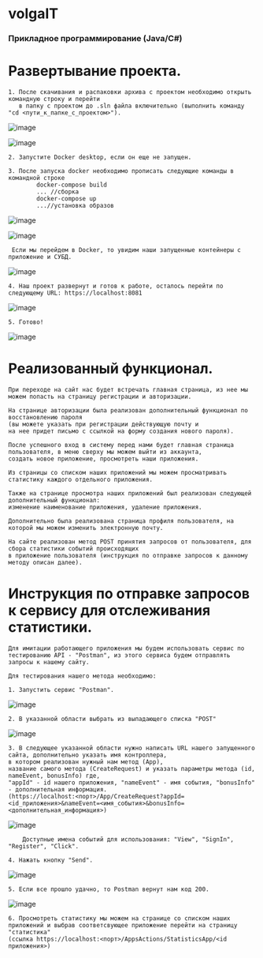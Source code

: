 # volgaIT
### Прикладное программирование (Java/C#)
    
# Развертывание проекта.
    
    1. После скачивания и распаковки архива с проектом необходимо открыть командную строку и перейти
       в папку с проектом до .sln файла включительно (выполнить команду "cd <пути_к_папке_с_проектом>").
![image](https://user-images.githubusercontent.com/100204371/165747267-6cfc7066-6043-4f14-b7cb-5d53ce5c3807.png)

![image](https://user-images.githubusercontent.com/100204371/165747842-e5e70e3d-a1b7-4900-91d9-291428e26676.png)

    2. Запустите Docker desktop, если он еще не запущен.
    
    3. После запуска docker необходимо прописать следующие команды в командной строке
            docker-compose build
            ... //сборка
            docker-compose up
            ...//установка образов
            
![image](https://user-images.githubusercontent.com/100204371/165748249-16f132b8-a8dc-45ae-bb55-e09e6f833aa4.png)

![image](https://user-images.githubusercontent.com/100204371/165748660-2f643876-f4cb-4d34-941e-1a6e46b14ce2.png)

     Если мы перейдем в Docker, то увидим наши запущенные контейнеры с приложение и СУБД. 
    
![image](https://user-images.githubusercontent.com/100204371/165749369-0694f4ee-20a6-45de-85df-f02743f4eed0.png)


    4. Наш проект развернут и готов к работе, осталось перейти по следующему URL: https://localhost:8081
    
![image](https://user-images.githubusercontent.com/100204371/165749917-d61029b1-d511-4523-a848-1a677c231473.png)

    5. Готово!

![image](https://user-images.githubusercontent.com/100204371/165750365-da5530c2-9347-49e5-b702-97c5ee1122fd.png)


# Реализованный функционал.

    При переходе на сайт нас будет встречать главная страница, из нее мы можем попасть на страницу регистрации и авторизации.
    
    На странице авторизации была реализован дополнительный функционал по восстановлению пароля
    (вы можете указать при регистрации действующую почту и
    на нее придет письмо с ссылкой на форму создания нового пароля).
    
    После успешного вход в систему перед нами будет главная страница пользователя, в меню сверху мы можем выйти из аккаунта,
    создать новое приложение, просмотреть наши приложения.
    
    Из страницы со списком наших приложений мы можем просматривать статистику каждого отдельного приложения.
    
    Также на странице просмотра наших приложений был реализован следующей дополнительный функционал:
    изменение наименование приложения, удаление приложения.
    
    Дополнительно была реализована страница профиля пользователя, на которой мы можем изменить электронную почту.
    
    На сайте реализован метод POST принятия запросов от пользователя, для сбора статистики событий происходящих 
    в приложение пользователя (инструкция по отправке запросов к данному методу описан далее).
    
# Инструкция по отправке запросов к сервису для отслеживания статистики.
    
    Для имитации работающего приложения мы будем использовать сервис по тестированию API - "Postman", из этого сервиса будем отправлять
    запросы к нашему сайту.
    
    Для тестирования нашего метода необходимо:
    
    1. Запустить сервис "Postman".
    
 ![image](https://user-images.githubusercontent.com/100204371/165756167-9532ee5c-e36e-4bb4-abf8-e0b2e6abe6f8.png)
 
    2. В указанной области выбрать из выпадающего списка "POST"
    
![image](https://user-images.githubusercontent.com/100204371/165756467-2f8a2e39-9d18-480b-822e-b18d5fcf4d70.png)

    3. В следующее указанной области нужно написать URL нашего запущенного сайта, дополнительно указать имя контроллера,
    в котором реализован нужный нам метод (App),
    название самого метода (CreateRequest) и указать параметры метода (id, nameEvent, bonusInfo) где,
    "appId" - id нашего приложения, "nameEvent" - имя события, "bonusInfo" - дополнительная информация.
    (https://localhost:<порт>/App/CreateRequest?appId=<id_приложения>&nameEvent=<имя_события>&bonusInfo=<дополнительная_информация>)
    
![image](https://user-images.githubusercontent.com/100204371/165756794-284776de-486d-4554-b7fe-0121e9ee5b1b.png)
    
        Доступные имена событий для использования: "View", "SignIn", "Register", "Click".

    4. Нажать кнопку "Send".
    
![image](https://user-images.githubusercontent.com/100204371/165759004-bf37bbeb-72a2-40cb-9b6f-ed69a2cbbd95.png)

    5. Если все прошло удачно, то Postman вернут нам код 200.
    
![image](https://user-images.githubusercontent.com/100204371/165759855-48de8e39-42f0-4c7c-bd87-3220aaafa63e.png)
    
    6. Просмотреть статистику мы можем на странице со списком наших приложений и выбрав соответсвующее приложение перейти на страницу "статистика"
    (ссылка https://localhost:<порт>/AppsActions/StatisticsApp/<id приложения>)


